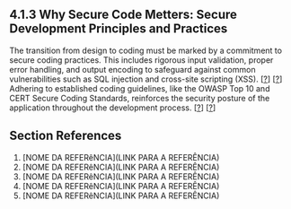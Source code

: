 ## 4.1.3 Why Secure Code Metters: Secure Development Principles and Practices <!-- INCOMPLETO -->

The transition from design to coding must be marked by a commitment to secure coding practices. This includes rigorous input validation, proper error handling, and output encoding to safeguard against common vulnerabilities such as SQL injection and cross-site scripting (XSS). [[?](#ref-?)] [[?](#ref-?)] Adhering to established coding guidelines, like the OWASP Top 10 and CERT Secure Coding Standards, reinforces the security posture of the application throughout the development process. [[?](#ref-?)] [[?](#ref-?)]

## Section References

1. <a name="ref-?"></a>[NOME DA REFERêNCIA](LINK PARA A REFERÊNCIA) <!-- REF-? -->
2. <a name="ref-?"></a>[NOME DA REFERêNCIA](LINK PARA A REFERÊNCIA) <!-- REF-? -->
3. <a name="ref-?"></a>[NOME DA REFERêNCIA](LINK PARA A REFERÊNCIA) <!-- REF-? -->
4. <a name="ref-?"></a>[NOME DA REFERêNCIA](LINK PARA A REFERÊNCIA) <!-- REF-? -->
5. <a name="ref-?"></a>[NOME DA REFERêNCIA](LINK PARA A REFERÊNCIA) <!-- REF-? -->